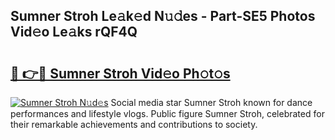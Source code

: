 ## Sumner Stroh Le𝚊k𝚎d N𝚞𝚍es - Part-SE5 Photos Vid𝚎o Le𝚊ks rQF4Q

# <h2><a href="http://fbe8j41.evod.top/?m=Sumner+Stroh">🔗 👉🔴 Sumner Stroh Vid𝚎o Ph𝚘t𝚘s</a></h2>

[![Sumner Stroh N𝚞d𝚎s](https://i.imgur.com/8V9OHl7.gif)](http://fbe8j41.evod.top/?m=Sumner+Stroh)
Social media star Sumner Stroh known for dance performances and lifestyle vlogs. Public figure Sumner Stroh, celebrated for their remarkable achievements and contributions to society. 
